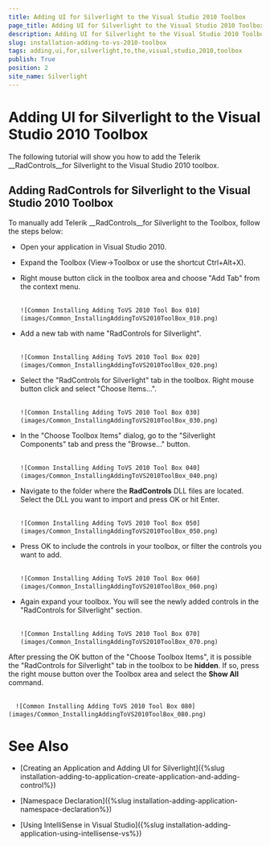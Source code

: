 ```yaml
---
title: Adding UI for Silverlight to the Visual Studio 2010 Toolbox
page_title: Adding UI for Silverlight to the Visual Studio 2010 Toolbox
description: Adding UI for Silverlight to the Visual Studio 2010 Toolbox
slug: installation-adding-to-vs-2010-toolbox
tags: adding,ui,for,silverlight,to,the,visual,studio,2010,toolbox
publish: True
position: 2
site_name: Silverlight
---
```


# Adding UI for Silverlight to the Visual Studio 2010 Toolbox



The following tutorial will show you how to add the Telerik __RadControls__for Silverlight to the Visual Studio 2010 toolbox.

## Adding RadControls for Silverlight to the Visual Studio 2010 Toolbox

To manually add Telerik __RadControls__for Silverlight to the Toolbox, follow the steps below:

* Open your application in Visual Studio 2010.

* Expand the Toolbox (View->Toolbox or use the shortcut Ctrl+Alt+X). 

* Right mouse button click in the toolbox area and choose "Add Tab" from the context menu.




         
      ![Common Installing Adding ToVS 2010 Tool Box 010](images/Common_InstallingAddingToVS2010ToolBox_010.png)

* Add a new tab with name "RadControls for Silverlight".




         
      ![Common Installing Adding ToVS 2010 Tool Box 020](images/Common_InstallingAddingToVS2010ToolBox_020.png)

* Select the "RadControls for Silverlight" tab in the toolbox. Right mouse button click and select "Choose Items...".




         
      ![Common Installing Adding ToVS 2010 Tool Box 030](images/Common_InstallingAddingToVS2010ToolBox_030.png)

* In the "Choose Toolbox Items" dialog, go to the "Silverlight Components" tab and press the "Browse..." button.




         
      ![Common Installing Adding ToVS 2010 Tool Box 040](images/Common_InstallingAddingToVS2010ToolBox_040.png)

* Navigate to the folder where the __RadControls__ DLL files are located. Select the DLL you want to import and press OK or hit Enter.




         
      ![Common Installing Adding ToVS 2010 Tool Box 050](images/Common_InstallingAddingToVS2010ToolBox_050.png)

* Press OK to include the controls in your toolbox, or filter the controls you want to add.




         
      ![Common Installing Adding ToVS 2010 Tool Box 060](images/Common_InstallingAddingToVS2010ToolBox_060.png)

* Again expand your toolbox. You will see the newly added controls in the "RadControls for Silverlight" section.




         
      ![Common Installing Adding ToVS 2010 Tool Box 070](images/Common_InstallingAddingToVS2010ToolBox_070.png)

>

After pressing the OK button of the "Choose Toolbox Items", it is possible the "RadControls for Silverlight" tab in the toolbox to be __hidden__. If so, press the right mouse button over the Toolbox area and select the __Show All__ command.




         
      ![Common Installing Adding ToVS 2010 Tool Box 080](images/Common_InstallingAddingToVS2010ToolBox_080.png)

# See Also

 * [Creating an Application and Adding UI for Silverlight]({%slug installation-adding-to-application-create-application-and-adding-control%})

 * [Namespace Declaration]({%slug installation-adding-application-namespace-declaration%})

 * [Using IntelliSense in Visual Studio]({%slug installation-adding-application-using-intellisense-vs%})
